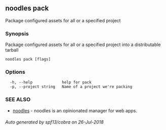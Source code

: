 ## noodles pack

Package configured assets for all or a specified project

### Synopsis


Package configured assets for all or a specified project into a distributable tarball

```
noodles pack [flags]
```

### Options

```
  -h, --help             help for pack
  -p, --project string   Name of a project we're packing
```

### SEE ALSO
* [noodles](noodles.md)	 - noodles is an opinionated manager for web apps.

###### Auto generated by spf13/cobra on 26-Jul-2018

